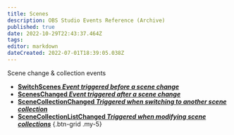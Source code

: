 ```yaml
---
title: Scenes
description: OBS Studio Events Reference (Archive)
published: true
date: 2022-10-29T22:43:37.464Z
tags: 
editor: markdown
dateCreated: 2022-07-01T18:39:05.038Z
---
```


Scene change & collection events
* [**SwitchScenes *Event triggered **before** a scene change***](/Broadcasters/OBS/Archive/Events/Scenes/SwitchScenes)
* [**ScenesChanged *Event triggered **after** a scene change***](/Broadcasters/OBS/Archive/Events/Scenes/ScenesChanged)
* [**SceneCollectionChanged *Triggered when switching to another scene collection***](/Broadcasters/OBS/Archive/Events/Scenes/SceneCollectionChanged)
* [**SceneCollectionListChanged *Triggered when modifying scene collections***](/Broadcasters/OBS/Archive/Events/Scenes/SceneCollectionListChanged)
{.btn-grid .my-5}